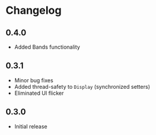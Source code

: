 # Changelog

## 0.4.0
- Added Bands functionality

## 0.3.1
- Minor bug fixes  
- Added thread-safety to `Display` (synchronized setters)  
- Eliminated UI flicker

## 0.3.0
- Initial release  